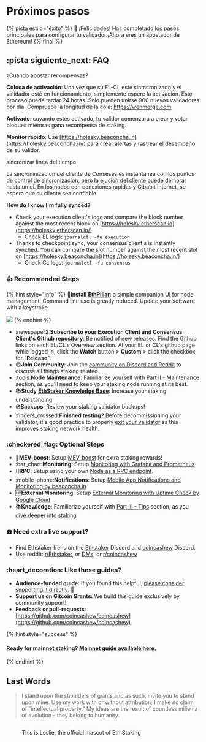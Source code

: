 # Próximos pasos

{% pista estilo="éxito" %}
:tada: ¡Felicidades! Has completado los pasos principales para configurar tu validador.¡Ahora eres un apostador de Ethereum!
{% final %}

## :pista siguiente\_next: FAQ

<detalles>

<resumen>¿Cuando apostar recompensas?</resumen>

**Coloca de activación**: Una vez que su EL-CL esté sinmcronizado y el validador esté en funcionamiento, simplemente espere la activación. Este proceso puede tardar 24 horas. Solo pueden unirse 900 nuevos validadores por día. Comprueba la longitud de la cola: [https://wenmerge.com ](https://wenmerge.com)

**Activado**: cuyando estés activado, tu validor comenzará a crear y votar bloques mientras gana recompensa de staking. 

**Monitor rápido**: Use [https://holesky.beaconcha.in](https://holesky.beaconcha.in/) para crear alertas y rastrear el desempeño de su validor.

</detalles>

<detalles>

<resumen>sincronizar linea del tiempo</resumen>

La sincroninizacion del cliente de Conseses es instantanea con los puntos de control de sincronizacion, pero la  ejucion del cliente puede demorar hasta un di. En los nodos con conexiones rapidas y Gibabit Internet, se espera que su cliente sea confiable.



**How do I know I'm fully synced?**

* Check your execution client's logs and compare the block number against the most recent block on [https://holesky.etherscan.io](https://holesky.etherscan.io/)
  * Check EL logs: `journalctl -fu execution`
* Thanks to checkpoint sync, your consensus client's is instantly synched. You can compare the slot number against the most recent slot on [https://holesky.beaconcha.in](https://holesky.beaconcha.in/)
  * Check CL logs: `journalctl -fu consensus`



</details>

### :thumbsup: Recommended Steps

{% hint style="info" %}
:pill:**Install** [**EthPillar**](../../ethpillar.md): a simple companion UI for node management! Command line use is greatly reduced. Update your software with a keystroke.

![](../../../../.gitbook/assets/ethpillar.png)
{% endhint %}

* :newspaper2:**Subscribe to your Execution Client and Consensus Client's Github repository**: Be notified of new releases. Find the Github links on each EL/CL's Overview section. At your EL or CL's github page while logged in, click the **Watch** button > **Custom** > click the checkbox for "**Release**".
* :smile:**Join Community**: Join the [community on Discord and Reddit](../../guide-or-how-to-setup-a-validator-on-eth2-mainnet/joining-the-community-on-discord-and-reddit.md#discord) to discuss all things staking related.
* :tools:**Node** **Maintenance**: Familiarize yourself with [Part II - Maintenance](../../guide-or-how-to-setup-a-validator-on-eth2-mainnet/part-ii-maintenance/) section, as you'll need to keep your staking node running at its best.
* :books:**Study** [**EthStaker Knowledge Base**](https://docs.ethstaker.cc/ethstaker-knowledge-base/): Increase your staking understanding
* :cd:**Backups**: Review your staking validator backups!
* :fingers\_crossed:**Finished testing?** Before decommissioning your validator, it's good practice to properly [exit your validator](../../guide-or-how-to-setup-a-validator-on-eth2-mainnet/part-iii-tips/voluntary-exiting-a-validator.md) as this improves staking network health.

### :checkered\_flag: Optional Steps

* :robot:**MEV-boost**: Setup [MEV-boost](../../mev-boost/) for extra staking rewards!
* :bar\_chart:**Monitoring**: Setup [Monitoring with Grafana and Prometheus](../../guide-or-how-to-setup-a-validator-on-eth2-mainnet/part-i-installation/monitoring-your-validator-with-grafana-and-prometheus.md)
* :chains:**RPC**: Setup using your own [Node as a RPC endpoint](../../guide-or-how-to-setup-a-validator-on-eth2-mainnet/part-iii-tips/using-staking-node-as-rpc-url-endpoint.md).
* :mobile\_phone:**Notifications**: Setup [Mobile App Notifications and Monitoring by beaconcha.in](../../guide-or-how-to-setup-a-validator-on-eth2-mainnet/part-i-installation/mobile-app-node-monitoring-by-beaconchain.md)
* :up:**External Monitoring**: Setup [External Monitoring with Uptime Check by Google Cloud](../../archived-guides/guide-or-how-to-setup-a-validator-on-eth2-mainnet/part-i-installation/monitoring-with-uptime-check-by-google-cloud.md)
* :books:**Knowledge**: Familiarize yourself with [Part III - Tips](../../guide-or-how-to-setup-a-validator-on-eth2-mainnet/part-iii-tips/) section, as you dive deeper into staking.

### :telephone: **Need extra live support?**

* Find Ethstaker frens on the [Ethstaker](https://discord.io/ethstaker) Discord and [coincashew](https://discord.gg/dEpAVWgFNB) Discord.
* Use reddit: [r/Ethstaker](https://www.reddit.com/r/ethstaker/), or [DMs](https://www.reddit.com/user/coincashew), or [r/coincashew](https://www.reddit.com/r/coincashew/)

### :heart\_decoration: Like these guides?

* **Audience-funded guide**: If you found this helpful, [please consider supporting it directly.](../../../../donations.md) :pray:
* **Support us on Gitcoin Grants:** We build this guide exclusively by community support!
* **Feedback or pull-requests**: [https://github.com/coincashew/coincashew](https://github.com/coincashew/coincashew)

{% hint style="success" %}
#### Ready for mainnet staking? [**Mainnet guide available here.**](../../guide-or-how-to-setup-a-validator-on-eth2-mainnet/)
{% endhint %}

## Last Words

> I stand upon the shoulders of giants and as such, invite you to stand upon mine. Use my work with or without attribution; I make no claim of "intellectual property." My ideas are the result of countless millenia of evolution - they belong to humanity.

<figure><img src="../../../../.gitbook/assets/leslie-solo.png" alt=""><figcaption><p>This is Leslie, the official mascot of Eth Staking</p></figcaption></figure>
